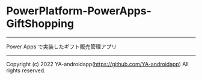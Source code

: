 # PowerPlatform-PowerApps-GiftShopping

---

Power Apps で実装したギフト販売管理アプリ

---

Copyright (c) 2022 YA-androidapp(<https://github.com/YA-androidapp>) All rights reserved.
